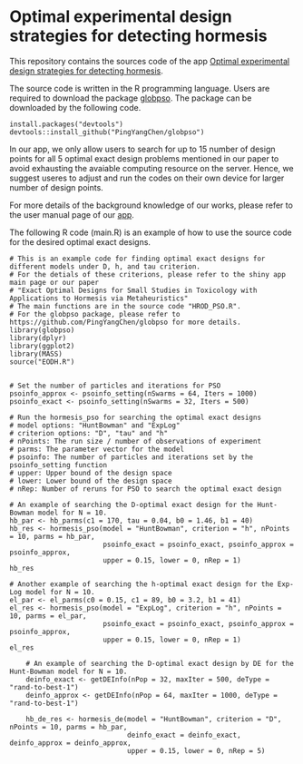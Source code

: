 # Optimal experimental design strategies for detecting hormesis
This repository contains the sources code of the app [Optimal experimental design strategies for detecting hormesis](https://brianwu.shinyapps.io/hormeis_ed_pso/).

The source code is written in the R programming language. Users are required to download the package [globpso](https://github.com/willgertsch/SingleObjApp/blob/main/app.R).
The package can be downloaded by the following code. 

    install.packages("devtools")
    devtools::install_github("PingYangChen/globpso")

In our app, we only allow users to search for up to 15 number of design points for all 5 optimal exact design problems mentioned in our paper to avoid exhausting the avaiable computing resource on the server. 
Hence, we suggest useres to adjust and run the codes on their own device for larger number of design points.

For more details of the background knowledge of our works, please refer to the user manual page of our [app](https://brianwu.shinyapps.io/hormeis_ed_pso/). 

The following R code (main.R) is an example of how to use the source code for the desired optimal exact designs. 

    # This is an example code for finding optimal exact designs for different models under D, h, and tau criterion.
    # For the detials of these criterions, please refer to the shiny app main page or our paper 
    # "Exact Optimal Designs for Small Studies in Toxicology with Applications to Hormesis via Metaheuristics"
    # The main functions are in the source code "HROD_PSO.R".
    # For the globpso package, please refer to https://github.com/PingYangChen/globpso for more details.
    library(globpso)
    library(dplyr)
    library(ggplot2)
    library(MASS)
    source("EODH.R")
    
    
    # Set the number of particles and iterations for PSO
    psoinfo_approx <- psoinfo_setting(nSwarms = 64, Iters = 1000)
    psoinfo_exact <- psoinfo_setting(nSwarms = 32, Iters = 500)
    
    # Run the hormesis_pso for searching the optimal exact designs
    # model options: "HuntBowman" and "ExpLog"
    # criterion options: "D", "tau" and "h"
    # nPoints: The run size / number of observations of experiment
    # parms: The parameter vector for the model
    # psoinfo: The number of particles and iterations set by the psoinfo_setting function
    # upper: Upper bound of the design space
    # lower: Lower bound of the design space
    # nRep: Number of reruns for PSO to search the optimal exact design
    
    # An example of searching the D-optimal exact design for the Hunt-Bowman model for N = 10.
    hb_par <- hb_parms(c1 = 170, tau = 0.04, b0 = 1.46, b1 = 40)
    hb_res <- hormesis_pso(model = "HuntBowman", criterion = "h", nPoints = 10, parms = hb_par, 
                           psoinfo_exact = psoinfo_exact, psoinfo_approx = psoinfo_approx, 
                           upper = 0.15, lower = 0, nRep = 1)
    hb_res
    
    # Another example of searching the h-optimal exact design for the Exp-Log model for N = 10.
    el_par <- el_parms(c0 = 0.15, c1 = 89, b0 = 3.2, b1 = 41)
    el_res <- hormesis_pso(model = "ExpLog", criterion = "h", nPoints = 10, parms = el_par, 
                           psoinfo_exact = psoinfo_exact, psoinfo_approx = psoinfo_approx,  
                           upper = 0.15, lower = 0, nRep = 1)
    el_res
        
        # An example of searching the D-optimal exact design by DE for the Hunt-Bowman model for N = 10. 
        deinfo_exact <- getDEInfo(nPop = 32, maxIter = 500, deType = "rand-to-best-1")
        deinfo_approx <- getDEInfo(nPop = 64, maxIter = 1000, deType = "rand-to-best-1")
        
        hb_de_res <- hormesis_de(model = "HuntBowman", criterion = "D", nPoints = 10, parms = hb_par, 
                                 deinfo_exact = deinfo_exact, deinfo_approx = deinfo_approx, 
                                 upper = 0.15, lower = 0, nRep = 5)
            
